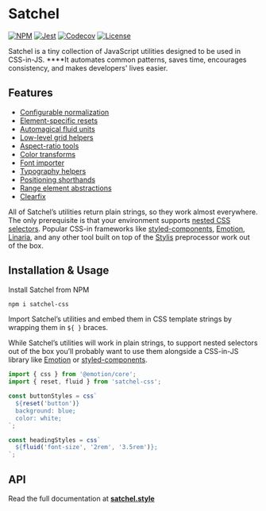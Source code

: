 # Satchel

[![NPM](https://img.shields.io/npm/v/satchel-css)](https://www.npmjs.com/package/satchel-css) [![Jest](https://github.com/radioactivepesto/satchel/workflows/tests/badge.svg?branch=master&event=push)](https://github.com/radioactivepesto/satchel/actions?query=workflow%3Atests) [![Codecov](https://img.shields.io/codecov/c/github/radioactivepesto/satchel)](https://codecov.io/gh/radioactivepesto/satchel) [![License](https://img.shields.io/npm/l/satchel-css)](https://github.com/radioactivepesto/satchel/blob/master/LICENSE.md)

Satchel is a tiny collection of JavaScript utilities designed to be used in CSS-in-JS. \*\*\*\*It automates common patterns, saves time, encourages consistency, and makes developers' lives easier.

## Features

- [Configurable normalization](https://docs.satchel.style/normalize)
- [Element-specific resets](https://docs.satchel.style/reset)
- [Automagical fluid units](https://docs.satchel.style/fluid)
- [Low-level grid helpers](https://docs.satchel.style/grids)
- [Aspect-ratio tools](https://docs.satchel.style/aspect)
- [Color transforms](https://docs.satchel.style/color)
- [Font importer](https://docs.satchel.style/font)
- [Typography helpers](https://docs.satchel.style/typography)
- [Positioning shorthands](https://docs.satchel.style/position)
- [Range element abstractions](https://docs.satchel.style/range)
- [Clearfix](https://docs.satchel.style/clearfix)

All of Satchel’s utilities return plain strings, so they work almost everywhere. The only prerequisite is that your environment supports [nested CSS selectors](https://docs.satchel.style/https://tabatkins.github.io/specs/css-nesting/#nest-selector). Popular CSS-in frameworks like [styled-components](https://styled-components.com/), [Emotion](https://emotion.sh/), [Linaria](https://linaria.now.sh/), and any other tool built on top of the [Stylis](https://github.com/thysultan/stylis.js) preprocessor work out of the box.

## Installation & Usage

Install Satchel from NPM

```bash
npm i satchel-css
```

Import Satchel’s utilities and embed them in CSS template strings by wrapping them in `${ }` braces.

While Satchel’s utilities will work in plain strings, to support nested selectors out of the box you’ll probably want to use them alongside a CSS-in-JS library like [Emotion](https://emotion.sh) or [styled-components](https://styled-components.com).

```javascript
import { css } from '@emotion/core';
import { reset, fluid } from 'satchel-css';

const buttonStyles = css`
  ${reset('button')}
  background: blue;
  color: white;
`;

const headingStyles = css`
  ${fluid('font-size', '2rem', '3.5rem')};
`;
```

## API

Read the full documentation at **[satchel.style](https://satchel.style)**
